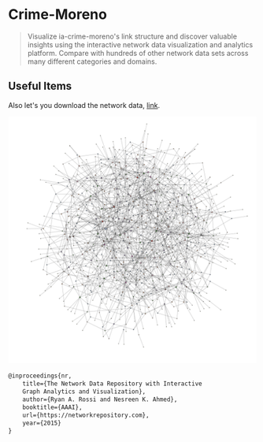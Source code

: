 # Crime-Moreno

>Visualize ia-crime-moreno's link structure and discover valuable insights using the interactive network data visualization and analytics platform. Compare with hundreds of other network data sets across many different categories and domains.



## Useful Items

Also let's you download the network data, [link](https://networkrepository.com/ia-crime-moreno.php).

![Network Visualization](../assets/moreno-crime-network-viz.png)


    @inproceedings{nr,
        title={The Network Data Repository with Interactive 
        Graph Analytics and Visualization},
        author={Ryan A. Rossi and Nesreen K. Ahmed},
        booktitle={AAAI},
        url={https://networkrepository.com},
        year={2015}
    }
